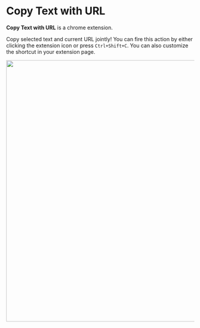 # Copy Text with URL

**Copy Text with URL** is a chrome extension.

Copy selected text and current URL jointly! You can fire this action by either clicking the extension icon or press `Ctrl+Shift+C`. You can also customize the shortcut in your extension page.

<img width="700" src="https://github.com/jojonki/copy-text-with-url/blob/master/images/screenshot.png?raw=true" />

